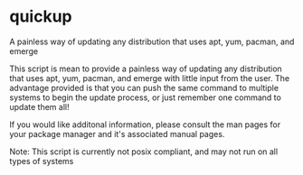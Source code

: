 quickup
=======

A painless way of updating any distribution that uses apt, yum, pacman, and emerge

This script is mean to provide a painless way of updating any distribution that uses apt, yum, pacman, and emerge with little input from the user. The advantage provided is that you can push the same command to multiple systems to begin the update process, or just remember one command to update them all!

If you would like additonal information, please consult the man pages for your package manager and it's associated manual pages.

Note: This script is currently not posix compliant, and may not run on all types of systems
